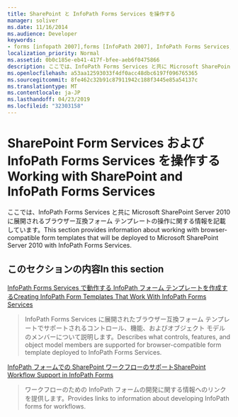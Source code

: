 ```yaml
---
title: SharePoint と InfoPath Forms Services を操作する
manager: soliver
ms.date: 11/16/2014
ms.audience: Developer
keywords:
- forms [infopath 2007],forms [InfoPath 2007], InfoPath Forms Services,InfoPath 2007, InfoPath Forms Services,InfoPath Forms Services
localization_priority: Normal
ms.assetid: 0b0c185e-eb41-417f-bfee-aeb6f0475866
description: ここでは、InfoPath Forms Services と共に Microsoft SharePoint Server 2010 に展開されるブラウザー互換フォーム テンプレートの操作に関する情報を記載しています。
ms.openlocfilehash: a53aa12593033f4df0acc48dbc6197f096765365
ms.sourcegitcommit: 8fe462c32b91c87911942c188f3445e85a54137c
ms.translationtype: MT
ms.contentlocale: ja-JP
ms.lasthandoff: 04/23/2019
ms.locfileid: "32303158"
---
```

# <a name="working-with-sharepoint-and-infopath-forms-services"></a><span data-ttu-id="37d11-104">SharePoint Form Services および InfoPath Forms Services を操作する</span><span class="sxs-lookup"><span data-stu-id="37d11-104">Working with SharePoint and InfoPath Forms Services</span></span>

<span data-ttu-id="37d11-105">ここでは、InfoPath Forms Services と共に Microsoft SharePoint Server 2010 に展開されるブラウザー互換フォーム テンプレートの操作に関する情報を記載しています。</span><span class="sxs-lookup"><span data-stu-id="37d11-105">This section provides information about working with browser-compatible form templates that will be deployed to Microsoft SharePoint Server 2010 with InfoPath Forms Services.</span></span>
  
## <a name="in-this-section"></a><span data-ttu-id="37d11-106">このセクションの内容</span><span class="sxs-lookup"><span data-stu-id="37d11-106">In this section</span></span>

[<span data-ttu-id="37d11-107">InfoPath Forms Services で動作する InfoPath フォーム テンプレートを作成する</span><span class="sxs-lookup"><span data-stu-id="37d11-107">Creating InfoPath Form Templates That Work With InfoPath Forms Services</span></span>](creating-infopath-form-templates-that-work-with-infopath-forms-services.md)
  
> <span data-ttu-id="37d11-108">InfoPath Forms Services に展開されたブラウザー互換フォーム テンプレートでサポートされるコントロール、機能、およびオブジェクト モデルのメンバーについて説明します。</span><span class="sxs-lookup"><span data-stu-id="37d11-108">Describes what controls, features, and object model members are supported for browser-compatible form template deployed to InfoPath Forms Services.</span></span>
    
[<span data-ttu-id="37d11-109">InfoPath フォームでの SharePoint ワークフローのサポート</span><span class="sxs-lookup"><span data-stu-id="37d11-109">SharePoint Workflow Support in InfoPath Forms</span></span>](sharepoint-workflow-support-in-infopath-forms.md)
  
> <span data-ttu-id="37d11-110">ワークフローのための InfoPath フォームの開発に関する情報へのリンクを提供します。</span><span class="sxs-lookup"><span data-stu-id="37d11-110">Provides links to information about developing InfoPath forms for workflows.</span></span>
    

